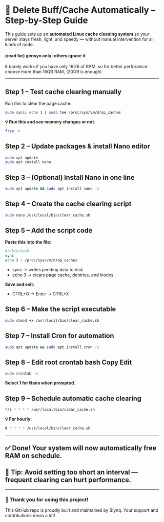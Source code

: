 # **🧹 Delete Buff/Cache Automatically – Step-by-Step Guide**

This guide sets up an **automated Linux cache cleaning system** so your server stays fresh, light, and speedy — without manual intervention for all kinds of node.
#### **(read for) gensyn only:** others ignore it
it barely works if you have only 16GB of RAM, so for better perforamce choose more than 16GB RAM, (20GB is enough)

---

## **Step 1 – Test cache clearing manually**
Run this to clear the page cache:
```bash
sudo sync; echo 1 | sudo tee /proc/sys/vm/drop_caches
```
**💡 Run this and see memory changes or not.**
```bash
free -h
```

## **Step 2 – Update packages & install Nano editor**
```bash
sudo apt update
sudo apt install nano
```

## **Step 3 – (Optional) Install Nano in one line**
```bash
sudo apt update && sudo apt install nano -y
```

## **Step 4 – Create the cache clearing script**
```bash
sudo nano /usr/local/bin/clear_cache.sh
```

## **Step 5 – Add the script code**
**Paste this into the file:**
```bash
#!/bin/bash
sync
echo 3 > /proc/sys/vm/drop_caches
```
- sync → writes pending data to disk
- echo 3 → clears page cache, dentries, and inodes

**Save and exit:**

- CTRL+O → Enter → CTRL+X

## **Step 6 – Make the script executable**
```bash
sudo chmod +x /usr/local/bin/clear_cache.sh
```

## **Step 7 – Install Cron for automation**
```bash
sudo apt update && sudo apt install cron -y
```

## **Step 8 – Edit root crontab bash Copy Edit**
```bash
sudo crontab -e
```
**Select 1 for Nano when prompted.**


## **Step 9 – Schedule automatic cache clearing**
```bash
*/2 * * * * /usr/local/bin/clear_cache.sh
```
**💡 For hourly:**
```bash
0 * * * * /usr/local/bin/clear_cache.sh
```
---

## **✅ Done! Your system will now automatically free RAM on schedule.**
## **📌 Tip: Avoid setting too short an interval — frequent clearing can hurt performance.**


---


### **🙏 Thank you for using this project!**
This GitHub repo is proudly built and maintained by Blynq. Your support and contributions mean a lot!
